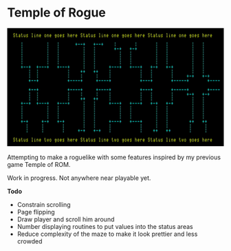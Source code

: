 Temple of Rogue
==========

![](images/screenshot.jpg)

Attempting to make a roguelike with some features inspired by my previous game Temple of ROM.

Work in progress.  Not anywhere near playable yet.

**Todo**

- Constrain scrolling
- Page flipping
- Draw player and scroll him around
- Number displaying routines to put values into the status areas
- Reduce complexity of the maze to make it look prettier and less crowded
